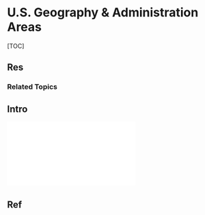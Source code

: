 # U.S. Geography & Administration Areas

[TOC]



## Res
### Related Topics



## Intro
![us_regdiv](../../../../../../../Assets/Illustrations/U.S./us_regdiv.pdf)



## Ref
